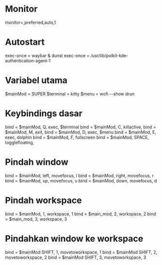 # Monitor
monitor=,preferred,auto,1

# Autostart
exec-once = waybar & dunst
exec-once = /usr/lib/polkit-kde-authentication-agent-1

# Variabel utama
$mainMod = SUPER
$terminal = kitty
$menu = wofi --show drun

# Keybindings dasar
bind = $mainMod, Q, exec, $terminal
bind = $mainMod, C, killactive, 
bind = $mainMod, M, exit, 
bind = $mainMod, D, exec, $menu
bind = $mainMod, E, exec, dolphin
bind = $mainMod, F, fullscreen
bind = $mainMod, SPACE, togglefloating, 

# Pindah window
bind = $mainMod, left, movefocus, l
bind = $mainMod, right, movefocus, r
bind = $mainMod, up, movefocus, u
bind = $mainMod, down, movefocus, d

# Pindah workspace
bind = $mainMod, 1, workspace, 1
bind = $main_mod, 2, workspace, 2
bind = $main_mod, 3, workspace, 3

# Pindahkan window ke workspace
bind = $mainMod SHIFT, 1, movetoworkspace, 1
bind = $mainMod SHIFT, 2, movetoworkspace, 2
bind = $mainMod SHIFT, 3, movetoworkspace, 3

